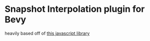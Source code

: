 # Snapshot Interpolation plugin for Bevy

heavily based off of [this javascript library](https://github.com/geckosio/snapshot-interpolation)
